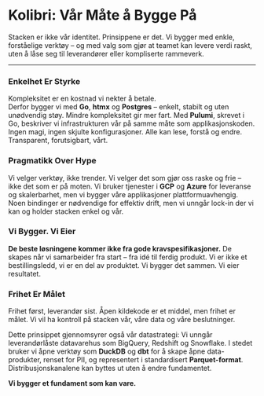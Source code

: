 # Kolibri: Vår Måte å Bygge På

Stacken er ikke vår identitet. Prinsippene er det. Vi bygger med enkle, forståelige verktøy – og med valg som gjør at teamet kan levere verdi raskt, uten å låse seg til leverandører eller kompliserte rammeverk.

***

### Enkelhet Er Styrke

Kompleksitet er en kostnad vi nekter å betale.  
Derfor bygger vi med **Go**, **htmx** og **Postgres** – enkelt, stabilt og uten unødvendig støy. Mindre kompleksitet gir mer fart. Med **Pulumi**, skrevet i Go, beskriver vi infrastrukturen vår på samme måte som applikasjonskoden. Ingen magi, ingen skjulte konfigurasjoner. Alle kan lese, forstå og endre. Transparent, forutsigbart, vårt.

### Pragmatikk Over Hype

Vi velger verktøy, ikke trender. Vi velger det som gjør oss raske og frie – ikke det som er på moten. Vi bruker tjenester i **GCP** og **Azure** for leveranse og skalerbarhet, men vi bygger våre applikasjoner plattformuavhengig. Noen bindinger er nødvendige for effektiv drift, men vi unngår lock-in der vi kan og holder stacken enkel og vår.

### Vi Bygger. Vi Eier

**De beste løsningene kommer ikke fra gode kravspesifikasjoner.** De skapes når vi samarbeider fra start – fra idé til ferdig produkt. Vi er ikke et bestillingsledd, vi er en del av produktet. Vi bygger det sammen. Vi eier resultatet.

### Frihet Er Målet

Frihet først, leverandør sist. Åpen kildekode er et middel, men frihet er målet. Vi vil ha kontroll på stacken vår, våre data og våre beslutninger.

Dette prinsippet gjennomsyrer også vår datastrategi: Vi unngår leverandørlåste datavarehus som BigQuery, Redshift og Snowflake. I stedet bruker vi åpne verktøy som **DuckDB** og **dbt** for å skape åpne data-produkter, renset for PII, og representert i standardisert **Parquet-format**. Distribusjonskanalene kan byttes ut uten å endre fundamentet.  

**Vi bygger et fundament som kan vare.**

